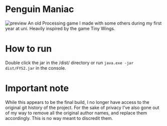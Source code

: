 # Penguin Maniac
![preview](https://i.imgur.com/ZlIWxIH.jpg)
An old Processing game I made with some others during my first year at uni.
Heavily inspired by the game Tiny Wings.

# How to run
Double click the jar in the /dist/ directory or run `java.exe -jar dist/FYS2.jar` in the console.

# Important note
While this appears to be the final build, I no longer have access to the original git history of the project.
For the sake of privacy I've also gone out of my way to remove all the original author names, and replace them accordingly.
This is no way meant to discredit them.
